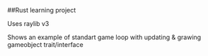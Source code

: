 ##Rust learning project

Uses raylib v3

Shows an example of standart game loop with updating & grawing gameobject trait/interface